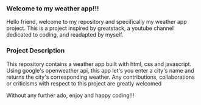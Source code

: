 ### Welcome to my weather app!!!
Hello friend, welcome to my repository and specifically my weather app project. This is a project inspired by greatstack, a youtube channel dedicated to coding, and readapted by myself. 

### Project Description
This repository contains a weather app built with html, css and javascript. Using google's openweather api, this app let's you enter a city's name and returns the city's corresponding weather. Any contributions, collaborations or criticisms with respect to this project are greatly welcomed 

Without any further ado, enjoy and happy coding!!!
